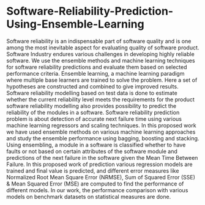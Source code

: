 # Software-Reliability-Prediction-Using-Ensemble-Learning
Software reliability is an indispensable part of software quality and is one among the most inevitable aspect for evaluating quality of software product. Software Industry endures various challenges in developing highly reliable software. We use the ensemble methods and machine learning techniques for software reliability predictions and evaluate them based on selected performance criteria. Ensemble learning, a machine learning paradigm where multiple base learners are trained to solve the problem. Here a set of hypotheses are constructed and combined to give improved results. Software reliability modelling based on test data is done to estimate whether the current reliability level meets the requirements for the product software reliability modelling also provides possibility to predict the reliability of the modules in a software. Software reliability prediction problem is about detection of accurate next
failure time using various machine learning regressors and scaling techniques. In this proposed work we have used ensemble methods on various machine learning approaches and study the ensemble performance using bagging, boosting and stacking. Using ensembling, a module in a software is classified whether to have faults or not based on certain attributes of the software module and predictions of the next failure in the software given the Mean Time Between Failure. In this proposed work of prediction various regression models are trained and final
value is predicted, and different error measures like Normalized Root Mean Square
Error (NRMSE), Sum of Squared Error (SSE) & Mean Squared Error (MSE) are
computed to find the performance of different models. In our work, the performance
comparison with various models on benchmark datasets on statistical measures are
done.

